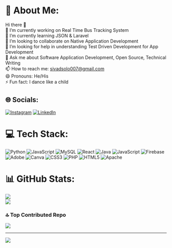 # 💫 About Me:
Hi there 👋<br>🔭 I’m currently working on Real Time Bus Tracking System<br>🌱 I’m currently learning JSON & Laravel<br>👯 I’m looking to collaborate on Native Application Development<br>🤔 I’m looking for help in understanding Test Driven Development for App Development<br>💬 Ask me about Software Application Development, Open Source, Technical Writing<br>📫 How to reach me: sivadsolo007@gmail.com<br>😄 Pronouns: He/His<br>⚡ Fun fact: I dance like a child


## 🌐 Socials:
[![Instagram](https://img.shields.io/badge/Instagram-%23E4405F.svg?logo=Instagram&logoColor=white)](https://instagram.com/https://instagram.com/_sivabharath_?igshid=MzMyNGUyNmU2YQ==) [![LinkedIn](https://img.shields.io/badge/LinkedIn-%230077B5.svg?logo=linkedin&logoColor=white)](https://linkedin.com/in/www.linkedin.com/in/siva-bharath-6b1a95200) 

# 💻 Tech Stack:
![Python](https://img.shields.io/badge/python-3670A0?style=flat&logo=python&logoColor=ffdd54) ![JavaScript](https://img.shields.io/badge/javascript-%23323330.svg?style=flat&logo=javascript&logoColor=%23F7DF1E) ![MySQL](https://img.shields.io/badge/mysql-%2300000f.svg?style=flat&logo=mysql&logoColor=white) ![React](https://img.shields.io/badge/react-%2320232a.svg?style=flat&logo=react&logoColor=%2361DAFB) ![Java](https://img.shields.io/badge/java-%23ED8B00.svg?style=flat&logo=openjdk&logoColor=white) ![JavaScript](https://img.shields.io/badge/javascript-%23323330.svg?style=flat&logo=javascript&logoColor=%23F7DF1E) ![Firebase](https://img.shields.io/badge/Firebase-039BE5?style=flat&logo=Firebase&logoColor=white) ![Adobe](https://img.shields.io/badge/adobe-%23FF0000.svg?style=flat&logo=adobe&logoColor=white) ![Canva](https://img.shields.io/badge/Canva-%2300C4CC.svg?style=flat&logo=Canva&logoColor=white) ![CSS3](https://img.shields.io/badge/css3-%231572B6.svg?style=flat&logo=css3&logoColor=white) ![PHP](https://img.shields.io/badge/php-%23777BB4.svg?style=flat&logo=php&logoColor=white) ![HTML5](https://img.shields.io/badge/html5-%23E34F26.svg?style=flat&logo=html5&logoColor=white) ![Apache](https://img.shields.io/badge/apache-%23D42029.svg?style=flat&logo=apache&logoColor=white)
# 📊 GitHub Stats:
![](https://github-readme-streak-stats.herokuapp.com/?user=SivaDsolo007&theme=radical&hide_border=true)<br/>
![](https://github-readme-stats.vercel.app/api/top-langs/?username=SivaDsolo007&theme=radical&hide_border=true&include_all_commits=false&count_private=false&layout=compact)

### 🔝 Top Contributed Repo
![](https://github-contributor-stats.vercel.app/api?username=SivaDsolo007&limit=5&theme=radical&combine_all_yearly_contributions=true)

---
[![](https://visitcount.itsvg.in/api?id=SivaDsolo007&icon=2&color=4)](https://visitcount.itsvg.in)

<!-- Proudly created with GPRM ( https://gprm.itsvg.in ) -->
